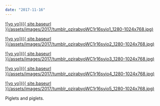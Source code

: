 ```yaml
---
date: "2017-11-16"
---
```


[![yo yo]({{ site.baseurl }}/assets/images/2017/tumblr_ozirabyoWC1r16syio1_1280-1024x768.jpg)](https://mananamanana.com/ohpiglet/wp-content/uploads/2017/11/tumblr_ozirabyoWC1r16syio1_1280.jpg)

[![yo yo]({{ site.baseurl }}/assets/images/2017/tumblr_ozirabyoWC1r16syio2_1280-1024x768.jpg)](https://mananamanana.com/ohpiglet/wp-content/uploads/2017/11/tumblr_ozirabyoWC1r16syio2_1280.jpg)

[![yo yo]({{ site.baseurl }}/assets/images/2017/tumblr_ozirabyoWC1r16syio3_1280-1024x768.jpg)](https://mananamanana.com/ohpiglet/wp-content/uploads/2017/11/tumblr_ozirabyoWC1r16syio3_1280.jpg)

[![yo yo]({{ site.baseurl }}/assets/images/2017/tumblr_ozirabyoWC1r16syio4_1280-1024x768.jpg)](https://mananamanana.com/ohpiglet/wp-content/uploads/2017/11/tumblr_ozirabyoWC1r16syio4_1280.jpg)

[![yo yo]({{ site.baseurl }}/assets/images/2017/tumblr_ozirabyoWC1r16syio5_1280-1024x768.jpg)](https://mananamanana.com/ohpiglet/wp-content/uploads/2017/11/tumblr_ozirabyoWC1r16syio5_1280.jpg)

Piglets and piglets.
